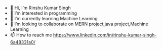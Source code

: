 - 👋 Hi, I’m Rinshu Kumar Singh
- 👀 I’m interested in programming
- 🌱 I’m currently learning Machine Learning
- 💞️ I’m looking to collaborate on MERN project,java project,Machine Learning
- 📫 How to reach me https://www.linkedin.com/in/rinshu-kumar-singh-6a48331a0/

<!---
rinshu2510/rinshu2510 is a ✨ special ✨ repository because its `README.md` (this file) appears on your GitHub profile.
You can click the Preview link to take a look at your changes.
--->
